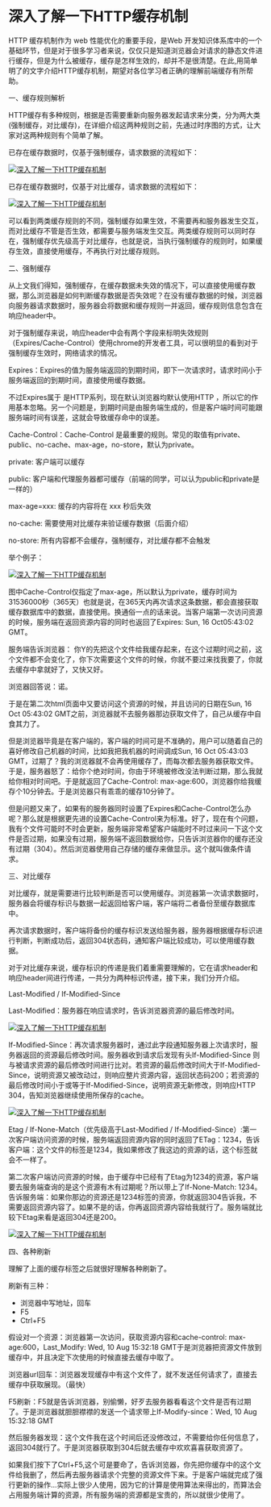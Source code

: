 # 深入了解一下HTTP缓存机制

HTTP 缓存机制作为 web 性能优化的重要手段，是Web 开发知识体系库中的一个基础环节，但是对于很多学习者来说，仅仅只是知道浏览器会对请求的静态文件进行缓存，但是为什么被缓存，缓存是怎样生效的，却并不是很清楚。在此,用简单明了的文字介绍HTTP缓存机制，期望对各位学习者正确的理解前端缓存有所帮助。

一、缓存规则解析

HTTP缓存有多种规则，根据是否需要重新向服务器发起请求来分类，分为两大类(强制缓存，对比缓存)，在详细介绍这两种规则之前，先通过时序图的方式，让大家对这两种规则有个简单了解。

已存在缓存数据时，仅基于强制缓存，请求数据的流程如下：

[![深入了解一下HTTP缓存机制](http://p3.pstatp.com/large/pgc-image/1529985897880d29cd4cbf1)](http://p3.pstatp.com/large/pgc-image/1529985897880d29cd4cbf1)

 

已存在缓存数据时，仅基于对比缓存，请求数据的流程如下：

[![深入了解一下HTTP缓存机制](http://p9.pstatp.com/large/pgc-image/15299859402655535a9148c)](http://p9.pstatp.com/large/pgc-image/15299859402655535a9148c)

 

可以看到两类缓存规则的不同，强制缓存如果生效，不需要再和服务器发生交互，而对比缓存不管是否生效，都需要与服务端发生交互。两类缓存规则可以同时存在，强制缓存优先级高于对比缓存，也就是说，当执行强制缓存的规则时，如果缓存生效，直接使用缓存，不再执行对比缓存规则。

二、强制缓存

从上文我们得知，强制缓存，在缓存数据未失效的情况下，可以直接使用缓存数据，那么浏览器是如何判断缓存数据是否失效呢？在没有缓存数据的时候，浏览器向服务器请求数据时，服务器会将数据和缓存规则一并返回，缓存规则信息包含在响应header中。

对于强制缓存来说，响应header中会有两个字段来标明失效规则（Expires/Cache-Control）使用chrome的开发者工具，可以很明显的看到对于强制缓存生效时，网络请求的情况。

Expires：Expires的值为服务端返回的到期时间，即下一次请求时，请求时间小于服务端返回的到期时间，直接使用缓存数据。

不过Expires属于 是HTTP系列，现在默认浏览器均默认使用HTTP ，所以它的作用基本忽略。另一个问题是，到期时间是由服务端生成的，但是客户端时间可能跟服务端时间有误差，这就会导致缓存命中的误差。

Cache-Control：Cache-Control 是最重要的规则。常见的取值有private、public、no-cache、max-age，no-store，默认为private。

private: 客户端可以缓存

public: 客户端和代理服务器都可缓存（前端的同学，可以认为public和private是一样的）

max-age=xxx: 缓存的内容将在 xxx 秒后失效

no-cache: 需要使用对比缓存来验证缓存数据（后面介绍）

no-store: 所有内容都不会缓存，强制缓存，对比缓存都不会触发

举个例子：

[![深入了解一下HTTP缓存机制](http://p3.pstatp.com/large/pgc-image/1529986242514b1f2dd9452)](http://p3.pstatp.com/large/pgc-image/1529986242514b1f2dd9452)

 

图中Cache-Control仅指定了max-age，所以默认为private，缓存时间为31536000秒（365天）也就是说，在365天内再次请求这条数据，都会直接获取缓存数据库中的数据，直接使用。换通俗一点的话来说。当客户端第一次访问资源的时候，服务端在返回资源内容的同时也返回了Expires: Sun, 16 Oct05:43:02 GMT。

服务端告诉浏览器： 你Y的先把这个文件给我缓存起来，在这个过期时间之前，这个文件都不会变化了，你下次需要这个文件的时候，你就不要过来找我要了，你就去缓存中拿就好了，又快又好。

浏览器回答说：诺。

于是在第二次html页面中又要访问这个资源的时候，并且访问的日期在Sun, 16 Oct 05:43:02 GMT之前，浏览器就不去服务器那边获取文件了，自己从缓存中自食其力了。

但是浏览器毕竟是在客户端的，客户端的时间可是不准确的，用户可以随着自己的喜好修改自己机器的时间，比如我把我机器的时间调成Sun, 16 Oct 05:43:03 GMT，过期了？我的浏览器就不会再使用缓存了，而每次都去服务器获取文件。于是，服务器怒了：给你个绝对时间，你由于环境被修改没法判断过期，那么我就给你相对时间吧。于是就返回了Cache-Control: max-age:600，浏览器你给我缓存个10分钟去。于是浏览器只有乖乖的缓存10分钟了。

但是问题又来了，如果有的服务器同时设置了Expires和Cache-Control怎么办呢？那么就是根据更先进的设置Cache-Control来为标准。好了，现在有个问题，我有个文件可能时不时会更新，服务端非常希望客户端能时不时过来问一下这个文件是否过期，如果没有过期，服务端不返回数据给你，只告诉浏览器你的缓存还没有过期（304）。然后浏览器使用自己存储的缓存来做显示。这个就叫做条件请求。

三、对比缓存

对比缓存，就是需要进行比较判断是否可以使用缓存。浏览器第一次请求数据时，服务器会将缓存标识与数据一起返回给客户端，客户端将二者备份至缓存数据库中。

再次请求数据时，客户端将备份的缓存标识发送给服务器，服务器根据缓存标识进行判断，判断成功后，返回304状态码，通知客户端比较成功，可以使用缓存数据。

对于对比缓存来说，缓存标识的传递是我们着重需要理解的，它在请求header和响应header间进行传递，一共分为两种标识传递，接下来，我们分开介绍。

Last-Modified / If-Modified-Since

Last-Modified：服务器在响应请求时，告诉浏览器资源的最后修改时间。

[![深入了解一下HTTP缓存机制](http://p1.pstatp.com/large/pgc-image/1529986274419dbc11454be)](http://p1.pstatp.com/large/pgc-image/1529986274419dbc11454be)

 

If-Modified-Since：再次请求服务器时，通过此字段通知服务器上次请求时，服务器返回的资源最后修改时间。服务器收到请求后发现有头If-Modified-Since 则与被请求资源的最后修改时间进行比对。若资源的最后修改时间大于If-Modified-Since，说明资源又被改动过，则响应整片资源内容，返回状态码200；若资源的最后修改时间小于或等于If-Modified-Since，说明资源无新修改，则响应HTTP 304，告知浏览器继续使用所保存的cache。

[![深入了解一下HTTP缓存机制](http://p1.pstatp.com/large/pgc-image/1529986342097a8a5911a99)](http://p1.pstatp.com/large/pgc-image/1529986342097a8a5911a99)

 

Etag / If-None-Match（优先级高于Last-Modified / If-Modified-Since）:第一次客户端访问资源的时候，服务端返回资源内容的同时返回了ETag：1234，告诉客户端：这个文件的标签是1234，我如果修改了我这边的资源的话，这个标签就会不一样了。

第二次客户端访问资源的时候，由于缓存中已经有了Etag为1234的资源，客户端要去服务端查询的是这个资源有木有过期呢？所以带上了If-None-Match: 1234。告诉服务端：如果你那边的资源还是1234标签的资源，你就返回304告诉我，不需要返回资源内容了。如果不是的话，你再返回资源内容给我就行了。服务端就比较下Etag来看是返回304还是200。

[![深入了解一下HTTP缓存机制](http://p1.pstatp.com/large/pgc-image/15299863847719971d40351)](http://p1.pstatp.com/large/pgc-image/15299863847719971d40351)

 

四、各种刷新

理解了上面的缓存标签之后就很好理解各种刷新了。

刷新有三种：

- 浏览器中写地址，回车
- F5
- Ctrl+F5

假设对一个资源：浏览器第一次访问，获取资源内容和cache-control: max-age:600，Last_Modify: Wed, 10 Aug 15:32:18 GMT于是浏览器把资源文件放到缓存中，并且决定下次使用的时候直接去缓存中取了。

浏览器url回车：浏览器发现缓存中有这个文件了，就不发送任何请求了，直接去缓存中获取展现。（最快）

F5刷新：F5就是告诉浏览器，别偷懒，好歹去服务器看看这个文件是否有过期了。于是浏览器就胆胆襟襟的发送一个请求带上If-Modify-since：Wed, 10 Aug 15:32:18 GMT

然后服务器发现：这个文件我在这个时间后还没修改过，不需要给你任何信息了，返回304就行了。于是浏览器获取到304后就去缓存中欢欢喜喜获取资源了。

如果我们按下了Ctrl+F5,这个可是要命了，告诉浏览器，你先把你缓存中的这个文件给我删了，然后再去服务器请求个完整的资源文件下来。于是客户端就完成了强行更新的操作...实际上很少人使用，因为它的计算是使用算法来得出的，而算法会占用服务端计算的资源，所有服务端的资源都是宝贵的，所以就很少使用了。